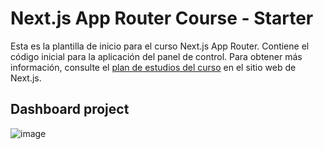 # Next.js App Router Course - Starter

Esta es la plantilla de inicio para el curso Next.js App Router. Contiene el código inicial para la aplicación del panel de control.
Para obtener más información, consulte el [plan de estudios del curso](https://nextjs.org/learn) en el sitio web de Next.js.

## Dashboard project
![image](https://github.com/ztevenx100/nextjs_first-project/assets/50757337/0f5e42ef-ad6e-4809-81e9-7b4d1523e9ed)
